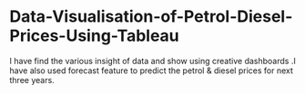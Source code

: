 # Data-Visualisation-of-Petrol-Diesel-Prices-Using-Tableau

I have find the various insight of data and show using creative dashboards .I have also used forecast feature to predict the petrol & diesel prices for next three years.

